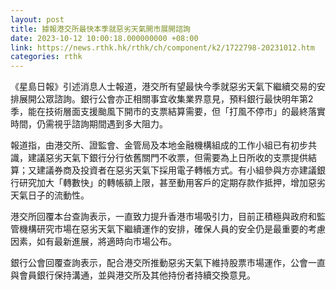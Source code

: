 ```yaml
---
layout: post
title: 據報港交所最快本季就惡劣天氣開市展開諮詢
date: 2023-10-12 10:00:18.000000000 +08:00
link: https://news.rthk.hk/rthk/ch/component/k2/1722798-20231012.htm
categories: rthk
---
```


《星島日報》引述消息人士報道，港交所有望最快今季就惡劣天氣下繼續交易的安排展開公眾諮詢。銀行公會亦正相關事宜收集業界意見，預料銀行最快明年第2季，能在技術層面支援颱風下開市的支票結算需要，但「打風不停市」的最終落實時間，仍需視乎諮詢期間遇到多大阻力。

報道指，由港交所、證監會、金管局及本地金融機構組成的工作小組已有初步共識，建議惡劣天氣下銀行分行依舊關門不收票，但需要為上日所收的支票提供結算；又建議券商及投資者在惡劣天氣下採用電子轉帳方式。有小組參與方亦建議銀行研究加大「轉數快」的轉帳額上限，甚至動用客戶的定期存款作抵押，增加惡劣天氣日子的流動性。

港交所回覆本台查詢表示，一直致力提升香港市場吸引力，目前正積極與政府和監管機構研究市場在惡劣天氣下繼續運作的安排，確保人員的安全仍是最重要的考慮因素，如有最新進展，將適時向市場公布。

銀行公會回覆查詢表示，配合港交所推動惡劣天氣下維持股票市場運作，公會一直與會員銀行保持溝通，並與港交所及其他持份者持續交換意見。
